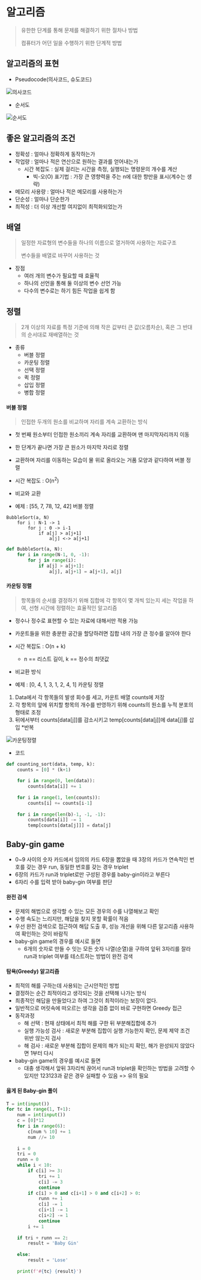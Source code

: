 # 알고리즘

> 유한한 단계를 통해 문제를 해결하기 위한 절차나 방법
>
> 컴퓨터가 어던 일을 수행하기 위한 단계적 방법



## 알고리즘의 표현

- Pseudocode(의사코드, 슈도코드)

![의사코드](List.assets/%EC%9D%98%EC%82%AC%EC%BD%94%EB%93%9C.PNG)

- 순서도

![순서도](List.assets/%EC%88%9C%EC%84%9C%EB%8F%84.PNG)



## 좋은 알고리즘의 조건

- 정확성 : 얼마나 정확하게 동작하는가
- 작업량 : 얼마나 적은 연산으로 원하는 결과를 얻어내는가
  - 시간 복잡도 : 실제 걸리는 시간을 측정, 실행되는 명령문의 개수를 계산
    - 빅-오(O) 표기법 : 가장 큰 영향력을 주는 n에 대한 항만을 표시(계수는 생략)
- 메모리 사용량 : 얼마나 적은 메모리를 사용하는가
- 단순성 : 얼마나 단순한가
- 최적성 : 더 이상 개선할 여지없이 최적화되었는가



## 배열

> 일정한 자료형의 변수들을 하나의 이름으로 열거하여 사용하는 자료구조
>
> 변수들을 배열로 바꾸어 사용하는 것



- 장점
  - 여러 개의 변수가 필요할 때 효율적
  - 하나의 선언을 통해 둘 이상의 변수 선언 가능
  - 다수의 변수로는 하기 힘든 작업을 쉽게 함




## 정렬

> 2개 이상의 자료를 특정 기준에 의해 작은 값부터 큰 값(오름차순), 혹은 그 반대의 순서대로 재배열하는 것



- 종류
  - 버블 정렬
  - 카운팅 정렬
  - 선택 정렬
  - 퀵 정렬
  - 삽입 정렬
  - 병합 정렬




#### 버블 정렬

> 인접한 두개의 원소를 비교하며 자리를 계속 교환하는 방식

- 첫 번째 원소부터 인접한 원소끼리 계속 자리를 교환하며 맨 마지막자리까지 이동
- 한 단계가 끝나면 가장 큰 원소가 마지막 자리로 정렬
- 교환하며 자리를 이동하는 모습이 물 위로 올라오는 거품 모양과 같다하여 버블 정렬
- 시간 복잡도 : O(n<sup>2</sup>)
- 비교와 교환



- 예제 : [55, 7, 78, 12, 42] 버블 정렬

```pseudocode
BubbleSort(a, N)
	for i : N-1 -> 1
		for j : 0 -> i-1
			if a[j] > a[j+1]
				a[j] <-> a[j+1]
```

```python
def BubbleSort(a, N):
    for i in range(N-1, 0, -1):
        for j in range(i):
            if a[j] > a[j+1]:
                a[j], a[j+1] = a[j+1], a[j]
```



#### 카운팅 정렬

> 항목들의 순서를 결정하기 위해 집합에 각 항목이 몇 개씩 있는지 세는 작업을 하여, 선형 시간에 정렬하는 효율적인 알고리즘

- 정수나 정수로 표현할 수 있는 자료에 대해서만 적용 가능
- 카운트들을 위한 충분한 공간을 할당하려면 집합 내의 가장 큰 정수를 알아야 한다
- 시간 복잡도 : O(n + k)
  - n == 리스트 길이, k == 정수의 최댓값
- 비교환 방식



- 예제 : [0, 4, 1, 3, 1, 2, 4, 1] 카운팅 정렬

1. Data에서 각 항목들의 발생 회수를 세고, 카운트 배열 counts에 저장
2. 각 항목의 앞에 위치할 항목의 개수를 반영하기 위해 counts의 원소를 누적 분포의 형태로 조정
3. 뒤에서부터 counts[data[j]]를 감소시키고 temp[counts[data[j]]에 data[j]를 삽입 *반복

![카운팅정렬](List.assets/%EC%B9%B4%EC%9A%B4%ED%8C%85%EC%A0%95%EB%A0%AC.PNG)

- 코드

```python
def counting_sort(data, temp, k):
    counts = [0] * (k+1)
    
    for i in range(0, len(data)):
        counts[data[i]] += 1
        
    for i in range(1, len(counts)):
        counts[i] += counts[i-1]
    
    for i in range(len(b)-1, -1, -1):
        counts[data[i]] -= 1
        temp[counts[data[j]]] = data[j]
```



## Baby-gin game

- 0~9 사이의 숫자 카드에서 임의의 카드 6장을 뽑았을 때 3장의 카드가 연속적인 번호를 갖는 경우 run, 동일한 번호를 갖는 경우 triplet
- 6장의 카드가 run과 triplet로만 구성된 경우를 baby-gin이라고 부른다
- 6자리 수를 입력 받아 baby-gin 여부를 판단



#### 완전 검색

- 문제의 해법으로 생각할 수 있는 모든 경우의 수를 나열해보고 확인
- 수행 속도는 느리지만, 해답을 찾지 못할 확률이 적음
- 우선 완전 검색으로 접근하여 해답 도출 후, 성능 개선을 위해 다른 알고리즘 사용하여 확인하는 것이 바람직
- baby-gin game의 경우를 예시로 들면
  - 6개의 숫자로 만들 수 잇는 모든 숫자 나열(순열)을 구하여 앞뒤 3자리를 잘라 run과 triplet 여부를 테스트하는 방법이 완전 검색



#### 탐욕(Greedy) 알고리즘

- 최적의 해를 구하는데 사용되는 근시안적인 방법
- 결정하는 순간 최적이라고 생각되는 것을 선택해 나가는 방식
- 최종적인 해답을 만들었다고 하여 그것이 최적이라는 보장이 없다.
- 일반적으로 머릿속에 떠오르는 생각을 검증 없이 바로 구현하면 Greedy 접근
- 동작과정
  - 해 선택 : 현재 상태에서 최적 해를 구한 뒤 부분해집합에 추가
  - 실행 가능성 검사 : 새로운 부분해 집합이 실행 가능한지 확인, 문제 제약 조건 위반 않는지 검사
  - 해 검사 : 새로운 부분해 집합이 문제의 해가 되는지 확인, 해가 완성되지 않았다면 1부터 다시
- baby-gin game의 경우를 예시로 들면
  -  대충 생각해서 앞뒤 3자리씩 끊어서 run과 triplet을 확인하는 방법을 고려할 수 있지만 123123과 같은 경우 실패할 수 있음 => 유의 필요



#### 옳게 된 Baby-gin 풀이

```python
T = int(input())
for tc in range(1, T+1):
    num = int(input())
    c = [0]*12
    for i in range(6):
        c[num % 10] += 1
        num //= 10
 
    i = 0
    tri = 0
    runn = 0
    while i < 10:
        if c[i] >= 3:
            tri += 1
            c[i] -= 3
            continue            
        if c[i] > 0 and c[i+1] > 0 and c[i+2] > 0:
            runn += 1
            c[i] -= 1
            c[i+1] -= 1
            c[i+2] -= 1
            continue            
        i += 1
    
    if tri + runn == 2:
        result = 'Baby Gin'
        
    else:
        result = 'Lose'
        
    print(f'#{tc} {result}')
```

